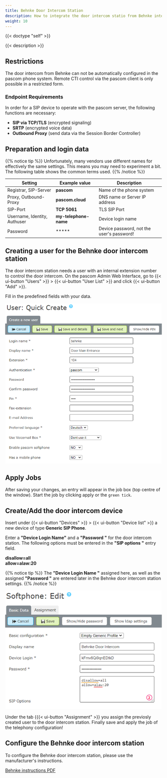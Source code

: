 ```yaml
---
title: Behnke Door Intercom Station
description: How to integrate the door intercom statio from Behnke into your pascom phone system
weight: 10
---
```


{{< doctype "self"  >}}

{{< description >}}


## Restrictions

The door intercom from Behnke can not be automatically configured in the pascom phone system.
Remote CTI control via the pascom client is only possible in a restricted form.

### Endpoint Requirements

In order for a SIP device to operate with the pascom server, the following functions are necessary:

* **SIP via TCP/TLS** (encrypted signaling)
* **SRTP** (encrypted voice data)
* **Outbound Proxy** (send data via the Session Border Controller)

## Preparation and login data

{{% notice tip %}}
Unfortunately, many vendors use different names for effectively the same settings. This means you may need to experiment a bit. The following table shows the common terms used.
{{% /notice %}}

|Setting|Example value|Description|
|---|---|---|
|Registrar, SIP-Server|**pascom**|Name of the phone system|
|Proxy, Outbound-Proxy|**pascom.cloud**|DNS name or Server IP address|
|SIP-Port| **TCP 5061** | TLS SIP Port|
|Username, Identity, Authuser|**my-telephone-name**|Device login name|
|Password|*****| Device password, not the user's password!|

## Creating a user for the Behnke door intercom station

The door intercom station needs a user with an internal extension number to control the door intercom. On the pascom Admin Web Interface, go to {{< ui-button "Users" >}} > {{< ui-button "User List" >}} and click {{< ui-button "Add" >}}.

Fill in the predefined fields with your data.

![New User for door intercom](newuser.en.PNG?width=80%)


## Apply Jobs

After saving your changes, an entry will appear in the job box (top centre of the window). Start the job by clicking apply or the `green tick`.

## Create/Add the door intercom device

Insert under {{< ui-button "Devices" >}} > {{< ui-button "Device list" >}}
 a new device of type **Generic SIP Phone**.


Enter a **"Device Login Name"** and a **"Password "** for the door intercom station. The following options must be entered in the **"SIP options "** entry field. 

**disallow=all**  
**allow=alaw:20**  

{{% notice tip %}}
The **"Device Login Name "** assigned here, as well as the assigned **"Password "** are entered later in the Behnke door intercom station settings.
{{% /notice %}}

![Create new Behnke device](newendpoint.en.PNG?width=80%)


Under the tab {{{< ui-button "Assignment" >}} you assign the previosly created user to the door intercom station. Finally save and apply the job of the telephony configuration!


## Configure the Behnke door intercom station

To configure the Behnke door intercom station, please use the manufacturer's instructions.

[Behnke instructions PDF](https://www.behnke-online.de/telefonanlagen/540-pascom-cloud-anlage/file)
